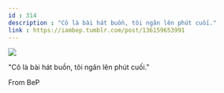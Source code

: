 ```yaml
---
id : 314
description : "Cô là bài hát buồn, tôi ngân lên phút cuối."
link : https://iambep.tumblr.com/post/136159653991
---
```


![](https://64.media.tumblr.com/f5ce0ddadbec0a37e306af11aa814769/tumblr_o03q76hu8t1u3a9rjo1_1280.jpg)

"Cô là bài hát buồn, tôi ngân lên phút cuối."

From BeP